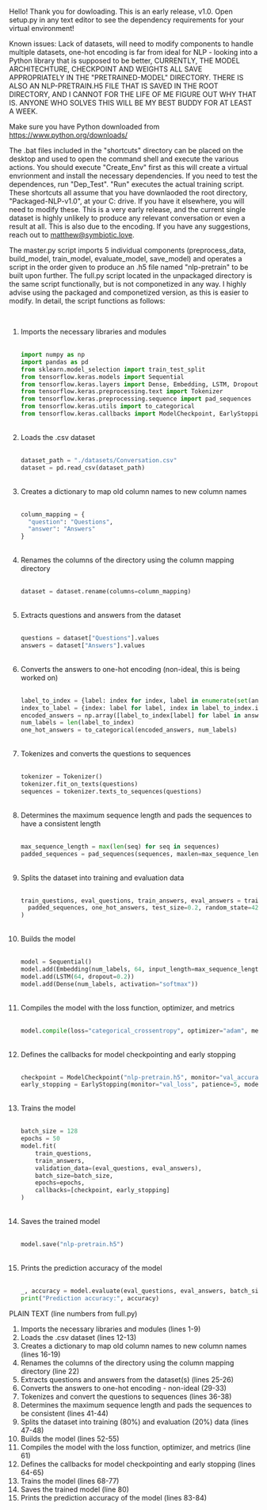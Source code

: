 Hello! Thank you for dowloading. This is an early release, v1.0. Open setup.py in any text editor to see the dependency requirements for your virtual environment!

Known issues: Lack of datasets, will need to modify components to handle multiple datasets, one-hot encoding is far from ideal for NLP - looking into a Python library that is supposed to be better, CURRENTLY, THE MODEL ARCHITECHTURE, CHECKPOINT AND WEIGHTS ALL SAVE APPROPRIATELY IN THE "PRETRAINED-MODEL" DIRECTORY. THERE IS ALSO AN NLP-PRETRAIN.H5 FILE THAT IS SAVED IN THE ROOT DIRECTORY, AND I CANNOT FOR THE LIFE OF ME FIGURE OUT WHY THAT IS. ANYONE WHO SOLVES THIS WILL BE MY BEST BUDDY FOR AT LEAST A WEEK.

Make sure you have Python downloaded from https://www.python.org/downloads/

The .bat files included in the "shortcuts" directory can be placed on the desktop and used to open the command shell and execute the various actions. You should execute "Create_Env" first as this will create a virtual envrionment and install the necessary dependencies. If you need to test the dependences, run "Dep_Test". "Run" executes the actual training script. These shortcuts all assume that you have downlaoded the root directory, "Packaged-NLP-v1.0", at your C: drive. If you have it elsewhere, you will need to modify these. This is a very early release, and the current single dataset is highly unlikely to produce any relevant conversation or even a result at all. This is also due to the encoding. If you have any suggestions, reach out to matthew@symbiotic.love.

The master.py script imports 5 individual components (preprocess_data, build_model, train_model, evaluate_model, save_model) and operates a script in the order given to produce an .h5 file named "nlp-pretrain" to be built upon further. The full.py script located in the unpackaged directory is the same script functionally, but is not componetized in any way. I highly advise using the packaged and componetized version, as this is easier to modify. In detail, the script functions as follows:
<div>&nbsp</div>
<ol>
  <li>Imports the necessary libraries and modules
  <div>&nbsp</div>
  
  ```python
  import numpy as np
  import pandas as pd
  from sklearn.model_selection import train_test_split
  from tensorflow.keras.models import Sequential
  from tensorflow.keras.layers import Dense, Embedding, LSTM, Dropout
  from tensorflow.keras.preprocessing.text import Tokenizer
  from tensorflow.keras.preprocessing.sequence import pad_sequences
  from tensorflow.keras.utils import to_categorical
  from tensorflow.keras.callbacks import ModelCheckpoint, EarlyStopping
  ```

  </li>
  <div>&nbsp</div>
  <li>Loads the .csv dataset
  <div>&nbsp</div>

  ```python
  dataset_path = "./datasets/Conversation.csv"
  dataset = pd.read_csv(dataset_path)
  ```
    
  </li>
  <div>&nbsp</div>
  <li>Creates a dictionary to map old column names to new column names
  <div>&nbsp</div>

  ```python
  column_mapping = {
    "question": "Questions",
    "answer": "Answers"
  }
  ```

  </li>
  <div>&nbsp</div>
  <li>Renames the columns of the directory using the column mapping directory
  <div>&nbsp</div>

  ```python
  dataset = dataset.rename(columns=column_mapping)
  ```
  
  </li>
  <div>&nbsp</div>
  <li>Extracts questions and answers from the dataset
  <div>&nbsp</div>

  ```python
  questions = dataset["Questions"].values
  answers = dataset["Answers"].values
  ```

  </li>
  <div>&nbsp</div>
  <li>Converts the answers to one-hot encoding (non-ideal, this is being worked on)
  <div>&nbsp</div>
    
  ```python
  label_to_index = {label: index for index, label in enumerate(set(answers))}
  index_to_label = {index: label for label, index in label_to_index.items()}
  encoded_answers = np.array([label_to_index[label] for label in answers])
  num_labels = len(label_to_index)
  one_hot_answers = to_categorical(encoded_answers, num_labels)
  ```
    
  </li>
  <div>&nbsp</div>
  <li>Tokenizes and converts the questions to sequences
  <div>&nbsp</div>

  ```python
  tokenizer = Tokenizer()
  tokenizer.fit_on_texts(questions)
  sequences = tokenizer.texts_to_sequences(questions)
  ```
    
  </li>
  <div>&nbsp</div>
  <li>Determines the maximum sequence length and pads the sequences to have a consistent length
  <div>&nbsp<div>
    
  ```python
  max_sequence_length = max(len(seq) for seq in sequences)
  padded_sequences = pad_sequences(sequences, maxlen=max_sequence_length)
  ```
    
  </li>
  <div>&nbsp</div>
  <li>Splits the dataset into training and evaluation data
  <div>&nbsp<div>
    
  ```python
  train_questions, eval_questions, train_answers, eval_answers = train_test_split(
    padded_sequences, one_hot_answers, test_size=0.2, random_state=42
  )
  ```
    
  </li>
  <div>&nbsp</div>
  <li>Builds the model
  <div>&nbsp<div>
    
  ```python
  model = Sequential()
  model.add(Embedding(num_labels, 64, input_length=max_sequence_length))
  model.add(LSTM(64, dropout=0.2))
  model.add(Dense(num_labels, activation="softmax"))
  ```
    
  </li>
  <div>&nbsp</div>
  <li>Compiles the model with the loss function, optimizer, and metrics
  <div>&nbsp<div>
    
  ```python
  model.compile(loss="categorical_crossentropy", optimizer="adam", metrics=["accuracy"])
  ```
    
  </li>
  <div>&nbsp</div>
  <li>Defines the callbacks for model checkpointing and early stopping
  <div>&nbsp<div>
    
  ```python
  checkpoint = ModelCheckpoint("nlp-pretrain.h5", monitor="val_accuracy", save_best_only=True, mode="max")
  early_stopping = EarlyStopping(monitor="val_loss", patience=5, mode="min", restore_best_weights=True)
  ```
    
  </li>
  <div>&nbsp</div>
  <li>Trains the model
  <div>&nbsp<div>
    
  ```python
  batch_size = 128
  epochs = 50
  model.fit(
      train_questions,
      train_answers,
      validation_data=(eval_questions, eval_answers),
      batch_size=batch_size,
      epochs=epochs,
      callbacks=[checkpoint, early_stopping]
  )

  ```
    
  </li>
  <div>&nbsp</div>
  <li>Saves the trained model
  <div>&nbsp<div>
    
  ```python
  model.save("nlp-pretrain.h5")
  ```
    
  </li>
  <div>&nbsp</div>
  <li>Prints the prediction accuracy of the model
  <div>&nbsp<div>
    
  ```python
  _, accuracy = model.evaluate(eval_questions, eval_answers, batch_size=batch_size)
  print("Prediction accuracy:", accuracy)
  ```
    
  </li>
</ol>

PLAIN TEXT (line numbers from full.py)

1. Imports the necessary libraries and modules (lines 1-9)
2. Loads the .csv dataset (lines 12-13)
3. Creates a dictionary to map old column names to new column names (lines 16-19)
4. Renames the columns of the directory using the column mapping directory (line 22)
5. Extracts questions and answers from the dataset(s) (lines 25-26)
6. Converts the answers to one-hot encoding - non-ideal (29-33)
7. Tokenizes and convert the questions to sequences (lines 36-38)
8. Determines the maximum sequence length and pads the sequences to be consistent (lines 41-44)
9. Splits the dataset into training (80%) and evaluation (20%) data (lines 47-48)
10. Builds the model (lines 52-55)
11. Compiles the model with the loss function, optimizer, and metrics (line 61)
12. Defines the callbacks for model checkpointing and early stopping (lines 64-65)
13. Trains the model (lines 68-77)
14. Saves the trained model (line 80)
15. Prints the prediction accuracy of the model (lines 83-84)
